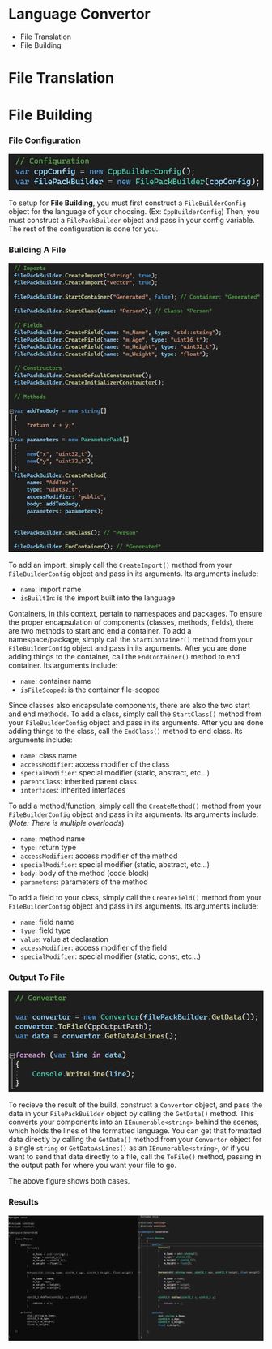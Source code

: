 # Language Convertor

* File Translation
* File Building

# File Translation


# File Building

### File Configuration
![File Configuration](https://github.com/Zoobop/LanguageConvertor/blob/master/gitImages/building_Git.Image_01.png "File Configuration")

To setup for **File Building**, you must first construct a ```FileBuilderConfig``` object for the language of your choosing. (Ex: ```CppBuilderConfig```)
Then, you must construct a ```FilePackBuilder``` object and pass in your config variable. The rest of the configuration is done for you.

### Building A File
![Building A File](https://github.com/Zoobop/LanguageConvertor/blob/master/gitImages/building_Git.Image_02.png "Building A File")

To add an import, simply call the ```CreateImport()``` method from your ```FileBuilderConfig``` object and pass in its arguments.
Its arguments include:
* `name`: import name
* `isBuiltIn`: is the import built into the language

Containers, in this context, pertain to namespaces and packages. To ensure the proper encapsulation of components (classes, methods, fields), there are two methods to start and end a container.
To add a namespace/package, simply call the ```StartContainer()``` method from your ```FileBuilderConfig``` object and pass in its arguments. After you are done adding things to the container, call the ```EndContainer()``` method to end container.
Its arguments include:
* `name`: container name
* `isFileScoped`: is the container file-scoped

Since classes also encapsulate components, there are also the two start and end methods.
To add a class, simply call the ```StartClass()``` method from your ```FileBuilderConfig``` object and pass in its arguments. After you are done adding things to the class, call the ```EndClass()``` method to end class.
Its arguments include:
* `name`: class name
* `accessModifier`: access modifier of the class
* `specialModifier`: special modifier (static, abstract, etc...)
* `parentClass`: inherited parent class
* `interfaces`: inherited interfaces

To add a method/function, simply call the ```CreateMethod()``` method from your ```FileBuilderConfig``` object and pass in its arguments.
Its arguments include: (_Note: There is multiple overloads_)
* `name`: method name
* `type`: return type
* `accessModifier`: access modifier of the method
* `specialModifier`: special modifier (static, abstract, etc...)
* `body`: body of the method (code block)
* `parameters`: parameters of the method

To add a field to your class, simply call the ```CreateField()``` method from your ```FileBuilderConfig``` object and pass in its arguments.
Its arguments include:
* `name`: field name
* `type`: field type
* `value`: value at declaration
* `accessModifier`: access modifier of the field
* `specialModifier`: special modifier (static, const, etc...)

### Output To File
![Output To File](https://github.com/Zoobop/LanguageConvertor/blob/master/gitImages/building_Git.Image_03.png "Output")

To recieve the result of the build, construct a ```Convertor``` object, and pass the data in your ```FilePackBuilder``` object by calling the ```GetData()``` method.
This converts your components into an `IEnumerable<string>` behind the scenes, which holds the lines of the formatted language.
You can get that formatted data directly by calling the ```GetData()``` method from your ```Convertor``` object for a single `string` or ```GetDataAsLines()``` as an `IEnumerable<string>`, or if you want to send that data directly to a file, call the ```ToFile()``` method, passing in the output path for where you want your file to go.

The above figure shows both cases.

### Results
![Output](https://github.com/Zoobop/LanguageConvertor/blob/master/gitImages/building_Git.Image_04.png "Output")


